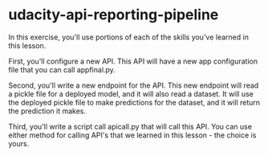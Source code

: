 # udacity-api-reporting-pipeline

In this exercise, you'll use portions of each of the skills you've learned in this lesson.

First, you'll configure a new API. This API will have a new app configuration file that you can call appfinal.py.

Second, you'll write a new endpoint for the API. This new endpoint will read a pickle file for a deployed model, and it will also read a dataset. It will use the deployed pickle file to make predictions for the dataset, and it will return the prediction it makes.

Third, you'll write a script call apicall.py that will call this API. You can use either method for calling API's that we learned in this lesson - the choice is yours.